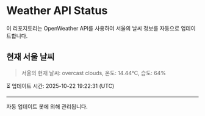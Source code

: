 
# Weather API Status

이 리포지토리는 OpenWeather API를 사용하여 서울의 날씨 정보를 자동으로 업데이트합니다.

## 현재 서울 날씨
> 서울의 현재 날씨: overcast clouds, 온도: 14.44°C, 습도: 64%

⏳ 업데이트 시간: 2025-10-22 19:22:31 (UTC)

---
자동 업데이트 봇에 의해 관리됩니다.
